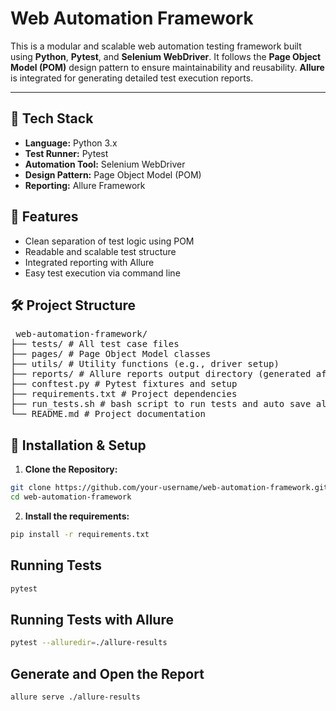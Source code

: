 # Web Automation Framework

This is a modular and scalable web automation testing framework built using **Python**, **Pytest**, and **Selenium WebDriver**. It follows the **Page Object Model (POM)** design pattern to ensure maintainability and reusability. **Allure** is integrated for generating detailed test execution reports.

---

## 🚀 Tech Stack

- **Language:** Python 3.x  
- **Test Runner:** Pytest  
- **Automation Tool:** Selenium WebDriver  
- **Design Pattern:** Page Object Model (POM)  
- **Reporting:** Allure Framework  

## 🧪 Features

- Clean separation of test logic using POM
- Readable and scalable test structure
- Integrated reporting with Allure
- Easy test execution via command line

## 🛠️ Project Structure

<pre> web-automation-framework/ 
├── tests/ # All test case files 
├── pages/ # Page Object Model classes 
├── utils/ # Utility functions (e.g., driver setup) 
├── reports/ # Allure reports output directory (generated after tests) 
├── conftest.py # Pytest fixtures and setup 
├── requirements.txt # Project dependencies 
├── run_tests.sh # bash script to run tests and auto save allure history
└── README.md # Project documentation
</pre>

## 🧰 Installation & Setup

1. **Clone the Repository:**

```bash
git clone https://github.com/your-username/web-automation-framework.git
cd web-automation-framework
```
2. **Install the requirements:**

```bash
pip install -r requirements.txt
```

## Running Tests

```bash
pytest
```

## Running Tests with Allure

```bash
pytest --alluredir=./allure-results
```

## Generate and Open the Report

```bash
allure serve ./allure-results 
```